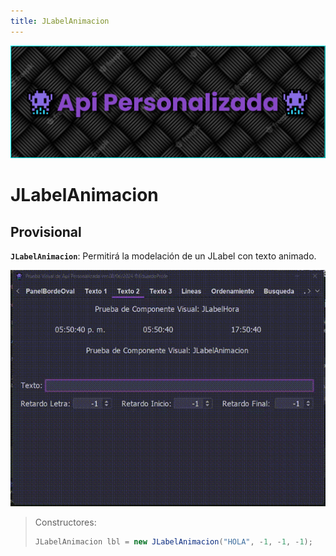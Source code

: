 ```yaml
---
title: JLabelAnimacion
---
```


![a](/images/banner.png)

# JLabelAnimacion

## Provisional

<b>`JLabelAnimacion`</b>: Permitirá la modelación de un JLabel con texto animado.

![a](/gifs/label-animacion.gif)

> Constructores:
>
> ```java
> JLabelAnimacion lbl = new JLabelAnimacion("HOLA", -1, -1, -1);
> ```
